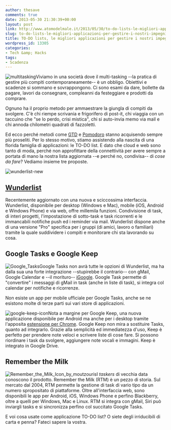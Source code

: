 ```yaml
---
author: thesave
comments: true
date: 2013-05-30 21:30:39+00:00
layout: post
link: http://www.atomodelmale.it/2013/05/30/to-do-lists-le-migliori-applicazioni-per-gestire-i-nostri-impegni/
slug: to-do-lists-le-migliori-applicazioni-per-gestire-i-nostri-impegni
title: TO-DO lists, le migliori applicazioni per gestire i nostri impegni
wordpress_id: 13305
categories:
- Tech &amp; Hacks
tags:
- Scadenza
---
```


![multitasking](http://www.atomodelmale.it/wp-content/uploads/2013/05/multitasking-300x240.jpg)Viviamo in una società dove il multi-tasking --la pratica di gestire più compiti contemporaneamente-- è un obbligo. Obiettivi e scadenze si sommano e sovrappongono. Ci sono esami da dare, bollette da pagare, lavori da consegnare, compleanni da festeggiare e prodotti da comprare.

Ognuno ha il proprio metodo per ammaestrare la giungla di compiti da svolgere. C'è chi riempe scrivania e frigorifero di post-it, chi viaggia con un taccuino che "se lo perdo, crisi mistica", chi si auto-invia memo via mail e chi annoda chilometri quadrati di fazzoletti.

Ed ecco perché metodi come [GTD](http://en.wikipedia.org/wiki/Getting_Things_Done) e [Pomodoro](http://en.wikipedia.org/wiki/Pomodoro_Technique) stanno acquisendo sempre più proseliti. Per lo stesso motivo, stiamo assistendo alla nascita di una florida famiglia di applicazioni: le TO-DO list. E dato che cloud e web sono tanto di moda, perché non approfittare della connettività per avere sempre a portata di mano la nostra lista aggiornata --e perché no, condivisa-- di _cose da fare_? Vediamo insieme tre proposte.

![wunderlist-new](http://www.atomodelmale.it/wp-content/uploads/2013/05/wunderlist-new.png)


## [Wunderlist](https://www.wunderlist.com)


Recentemente aggiornato con una nuova e sciccossima interfaccia. Wunderlist, disponibile per desktop (Windows e Mac), mobile (iOS, Android e Windows Phone) e via web, offre millemila funzioni. Condivisione di task, di interi progetti, l'impostazione di sotto-task e task ricorrenti e le immancabili notifiche push ed i reminder via mail. Wunderlist dispone anche di una versione "Pro" specifica per i gruppi (di amici, lavoro o familiari) tramite la quale suddividere i compiti e monitorare chi sta lavorando su cosa.



## Google Tasks e Google Keep


![Google_Tasks](http://www.atomodelmale.it/wp-content/uploads/2013/05/Google_Tasks-300x300.png)Google Tasks non avrà tutte le opzioni di Wunderlist, ma ha dalla sua una forte integrazione --stupirebbe il contrario-- con gMail, Google Calendar e --il morituro-- [iGoogle](http://www.atomodelmale.it/2012/07/31/le-alternative-a-igoogle-netvibes-e-protopage/). Google Task permette di "convertire" i messaggi di gMail in task (anche in liste di task), si integra col calendar per notifiche e ricorrenze.

Non esiste un app per mobile ufficiale per Google Tasks, anche se ne esistono molte di terze parti sui vari store di applicazioni.

![google-keep-icon](http://www.atomodelmale.it/wp-content/uploads/2013/05/google-keep-icon-150x150.png)Nota a margine per Google Keep, una nuova applicazione disponibile per Android ma anche per i desktop tramite l'apposita [estensione per Chrome](https://chrome.google.com/webstore/detail/google-keep/). Google Keep non mira a sostituire Tasks, quanto ad integrarlo. Grazie alla semplicità ed immediatezza d'uso, Keep è perfetto per prendere note veloci e scrivere liste di cose fare. Si possono riordinare i task da svolgere, aggiungere note vocali e immagini. Keep è integrato in Google Drive.


## Remember the Milk


![Remember_the_Milk_Icon_by_moutzouris](http://www.atomodelmale.it/wp-content/uploads/2013/05/Remember_the_Milk_Icon_by_moutzouris-150x150.jpg)I _taskers_ di vecchia data conoscono il prodotto. Remember the Milk (RTM) è un pezzo di storia. Sul mercato dal 2004, RTM permette la gestione di task di vario tipo da un numero spropositato di piattaforme. Oltre all'interfaccia web, sono disponibili le app per Android, iOS, Windows Phone e perfino Blackberry, oltre a quelli per Windows, Mac e Linux. RTM si integra con gMail, Siri può inviargli tasks e si sincronizza perfino col succitato Google Tasks.

E voi cosa usate come applicazione TO-DO list? O siete degli irriducibili di carta e penna? Fateci sapere la vostra.
